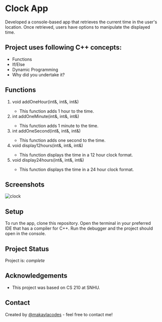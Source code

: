 # Clock App
Developed a console-based app that retrieves the current time in the user's location. Once retrieved, users have options to manipulate the displayed time.


## Project uses following C++ concepts:
- Functions 
- If/Else
- Dynamic Programming
- Why did you undertake it?
<!-- You don't have to answer all the questions - just the ones relevant to your project. -->


## Functions
<ol>
  <li>void addOneHour(int&, int&, int&) </li>
  
  - This function adds 1 hour to the time.
  <li>int addOneMinute(int&, int&, int&)</li>
  
  - This function adds 1 minute to the time.
  <li>int addOneSecond(int&, int&, int&)</li>
  
  - This function adds one second to the time.
  <li>void display12hours(int&, int&, int&)</li>
  
  - This function displays the time in a 12 hour clock format.
  <li>void display24hours(int&, int&, int&)</li>
  
  - This function displays the time in a 24 hour clock format.
</ol>


## Screenshots
![clock](https://user-images.githubusercontent.com/63388515/199527168-8eff301b-3192-4333-ad7c-fbb9f1ea92b5.gif)


## Setup
To run the app, clone this repository. 
Open the terminal in your preferred IDE that has a compiler for C++.
Run the debugger and the project should open in the console.

## Project Status
Project is: _complete_ 

## Acknowledgements
- This project was based on CS 210 at SNHU.


## Contact
Created by [@makaylacodes](https://makaylaandersontucker.netlify.app/contact.html) - feel free to contact me!


<!-- ## License -->
<!-- This project is open source and available under the [MIT License](). -->
